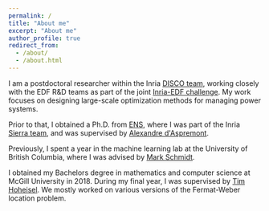 ```yaml
---
permalink: /
title: "About me"
excerpt: "About me"
author_profile: true
redirect_from: 
  - /about/
  - /about.html
---
```


I am a postdoctoral researcher within the Inria [DISCO team](https://team.inria.fr/disco/), working closely with the EDF R&D teams as part of the joint [Inria-EDF challenge](https://www.inria.fr/en/inria-edf). My work focuses on designing large-scale optimization methods for managing power systems.

Prior to that, I obtained a Ph.D. from [ENS](https://www.di.ens.fr/), where I was part of the Inria [Sierra team](https://sierra-mlopt.github.io/), and was supervised by [Alexandre d'Aspremont](https://www.di.ens.fr/~aspremon/).

Previously, I spent a year in the machine learning lab at the University of British Columbia, where I was advised by [Mark Schmidt](https://www.cs.ubc.ca/~schmidtm/).

I obtained my Bachelors degree in mathematics and computer science at McGill University in 2018. During my final year, I was supervised by [Tim Hoheisel](https://www.math.mcgill.ca/hoheisel/). We mostly worked on various versions of the Fermat-Weber location problem.
